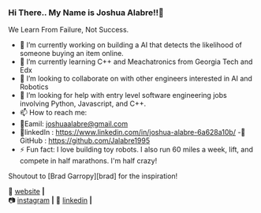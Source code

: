 ### Hi There.. My Name is Joshua Alabre!!👋


We Learn From Failure, Not Success.

- 🔭 I’m currently working on building a AI that detects the likelihood of someone buying an item online.
- 🌱 I’m currently learning C++ and Meachatronics from Georgia Tech and Edx
- 👯 I’m looking to collaborate on with other engineers interested in AI and Robotics
- 🤔 I’m looking for help with entry level software engineering jobs involving Python, Javascript, and C++.
- 📫 How to reach me: 
- 💖Eamil: joshuaalabre@gmail.com
- 💖linkedIn : https://www.linkedin.com/in/joshua-alabre-6a628a10b/
-💖GitHub : https://github.com/Jalabre1995
- ⚡ Fun fact: I love building toy robots. I also run 60 miles a week, lift, and compete in half marathons. I'm half crazy!

Shoutout to [Brad Garropy][brad] for the inspiration!


🏡 [website][website] **|**  
📷 [instagram][instagram] **|** 
👔 [linkedin][linkedin] **|**

[website]: https://http://jalabre.pythonanywhere.com/
[instagram]: https://www.instagram.com/joshuaalabre/
[linkedin]: https://www.linkedin.com/in/joshua-alabre-6a628a10b/

